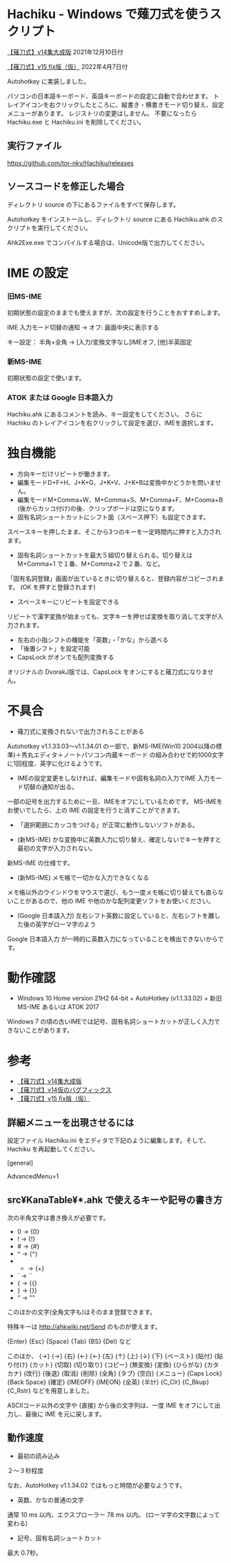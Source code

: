 # Hachiku - Windows で薙刀式を使うスクリプト

[【薙刀式】v14集大成版](http://oookaworks.seesaa.net/article/484704326.html#gsc.tab=0) 2021年12月10日付

[【薙刀式】v15 fix版（仮）](http://oookaworks.seesaa.net/article/486333027.html#gsc.tab=0) 2022年4月7日付

Autohotkey に実装しました。

パソコンの日本語キーボード、英語キーボードの設定に自動で合わせます。
トレイアイコンを右クリックしたところに、縦書き・横書きモード切り替え、設定メニューがあります。
レジストリの変更はしません。
不要になったら Hachiku.exe と Hachiku.ini を削除してください。

## 実行ファイル

https://github.com/tor-nky/Hachiku/releases

## ソースコードを修正した場合

ディレクトリ source の下にあるファイルをすべて保存します。

Autohotkey をインストールし、ディレクトリ source にある Hachiku.ahk のスクリプトを実行してください。

Ahk2Exe.exe でコンパイルする場合は、Unicode版で出力してください。

# IME の設定

### 旧MS-IME

初期状態の設定のままでも使えますが、次の設定を行うことをおすすめします。

IME 入力モード切替の通知  → オフ: 画面中央に表示する

キー設定： 半角+全角	→	[入力/変換文字なし]IMEオフ, [他]半英固定

### 新MS-IME

初期状態の設定で使います。

### ATOK または Google 日本語入力

Hachiku.ahk にあるコメントを読み、キー設定をしてください。
さらに Hachiku のトレイアイコンを右クリックして設定を選び、IMEを選択します。

# 独自機能

* 方向キーだけリピートが働きます。
* 編集モードD+F+H、J+K+G、J+K+V、J+K+Bは変換中かどうかを問いません。
* 編集モードM+Comma+W、M+Comma+S、M+Comma+F、M+Cooma+B (後からカッコ付け)の後、クリップボードは空になります。
* 固有名詞ショートカットにシフト面（スペース押下）も設定できます。

スペースキーを押したまま、そこから3つのキーを一定時間内に押すと入力されます。

* 固有名詞ショートカットを最大５組切り替えられる。切り替えは M+Comma+1 で１番、M+Comma+2 で２番、など。

「固有名詞登録」画面が出ているときに切り替えると、登録内容がコピーされます。
(OK を押すと登録されます)

* スペースキーにリピートを設定できる

リピートで漢字変換が始まっても、文字キーを押せば変換を取り消して文字が入力されます。

* 左右の小指シフトの機能を「英数」・「かな」から選べる
* 「後置シフト」を設定可能
* CapsLock がオンでも配列変換する

オリジナルの DvorakJ版では、CapsLock をオンにすると薙刀式になりません。

# 不具合

* 薙刀式に変換されないで出力されることがある

Autohotkey v1.1.33.03～v1.1.34.01 の一部で、新MS-IME(Win10 2004以降の標準)＋秀丸エディタ＋ノートパソコン内蔵キーボード の組み合わせで約1000文字に1回程度、英字に化けるようです。

* IMEの設定変更をしなければ、編集モードや固有名詞の入力でIME 入力モード切替の通知が出る。

一部の記号を出力するために一旦、IMEをオフにしているためです。
MS-IMEをお使いでしたら、上の IME の設定を行うと消すことができます。

* 「選択範囲にカッコをつける」が正常に動作しないソフトがある。

* (新MS-IME) かな変換中に英数入力に切り替え、確定しないでキーを押すと最初の文字が入力されない。

新MS-IME の仕様です。

* (新MS-IME) メモ帳で一切かな入力できなくなる

メモ帳以外のウインドウをマウスで選び、もう一度メモ帳に切り替えても直らないことがあるので、他の IME や他のかな配列変更ソフトをお使いください。

* (Google 日本語入力) 左右シフト英数に設定していると、左右シフトを離した後の英字がローマ字のよう

Google 日本語入力 が一時的に英数入力になっていることを検出できないからです。

# 動作確認

* Windows 10 Home version 21H2 64-bit + AutoHotkey (v1.1.33.02) + 新旧MS-IME あるいは ATOK 2017

Windows 7 の頃の古いIMEでは記号、固有名詞ショートカットが正しく入力できないことがあります。

# 参考

* [【薙刀式】v14集大成版](http://oookaworks.seesaa.net/article/484704326.html#gsc.tab=0)
* [【薙刀式】v14仮のバグフィックス](http://oookaworks.seesaa.net/article/483884499.html#gsc.tab=0)
* [ 【薙刀式】v15 fix版（仮）](http://oookaworks.seesaa.net/article/486333027.html#gsc.tab=0)

## 詳細メニューを出現させるには

設定ファイル Hachiku.ini をエディタで下記のように編集します。そして、Hachiku を再起動してください。

[general]

AdvancedMenu=1

## src¥KanaTable¥*.ahk で使えるキーや記号の書き方

次の半角文字は書き換えが必要です。
* 0 → {0}
* ! → {!}
* \# → {#}
* ^ → {^}
* + → {+}
* ` → ``
* { → {{}
* } → {}}
* " → ""

このほかの文字(全角文字も)はそのまま登録できます。

特殊キーは http://ahkwiki.net/Send のものが使えます。

{Enter} {Esc} {Space} {Tab} {BS} {Del} など

このほか、
{→} {->} {右} {←} {<-} {左} {↑} {上} {↓} {下} {ペースト} {貼付} {貼り付け} {カット} {切取} {切り取り} {コピー} {無変換} {変換} {ひらがな} {カタカナ} {改行} {後退} {取消} {削除} {全角} {タブ} {空白} {メニュー} {Caps Lock} {Back Space}
{確定} {IMEOFF} {IMEON} {全英} {半ｶﾅ} {C_Clr} {C_Bkup} {C_Rstr} などを用意しました。

ASCIIコード以外の文字や {直接} から後の文字列は、一度 IME をオフにして出力し、最後に IME を元に戻します。

## 動作速度

* 最初の読み込み

２～３秒程度

なお、AutoHotkey v1.1.34.02 ではもっと時間が必要なようです。

* 英数、かなの普通の文字

通常 10 ms 以内、エクスプローラー 78 ms 以内。
(ローマ字の文字数によって変わる)

* 記号、固有名詞ショートカット

最大 0.7秒。
